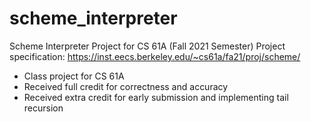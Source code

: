 # scheme_interpreter
Scheme Interpreter Project for CS 61A (Fall 2021 Semester)
Project specification: https://inst.eecs.berkeley.edu/~cs61a/fa21/proj/scheme/

- Class project for CS 61A
- Received full credit for correctness and accuracy
- Received extra credit for early submission and implementing tail recursion
